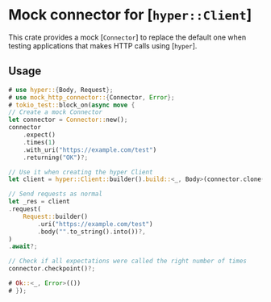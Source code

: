 # Mock connector for [`hyper::Client`]

This crate provides a mock [`Connector`] to replace the default one when testing applications
that makes HTTP calls using [`hyper`].

## Usage

```rust
# use hyper::{Body, Request};
# use mock_http_connector::{Connector, Error};
# tokio_test::block_on(async move {
// Create a mock Connector
let connector = Connector::new();
connector
    .expect()
    .times(1)
    .with_uri("https://example.com/test")
    .returning("OK")?;

// Use it when creating the hyper Client
let client = hyper::Client::builder().build::<_, Body>(connector.clone());

// Send requests as normal
let _res = client
.request(
    Request::builder()
        .uri("https://example.com/test")
        .body("".to_string().into())?,
)
.await?;

// Check if all expectations were called the right number of times
connector.checkpoint()?;

# Ok::<_, Error>(())
# });
```